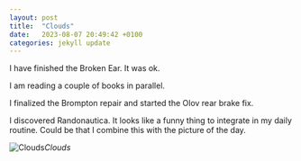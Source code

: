 ```yaml
---
layout: post
title:  "Clouds"
date:   2023-08-07 20:49:42 +0100
categories: jekyll update
---
```


I have finished the Broken Ear. It was ok.  

I am reading a couple of books in parallel.  

I finalized the Brompton repair and started the Olov rear brake fix.  

I discovered Randonautica. It looks like a funny thing to integrate in my daily routine. Could be that I combine this with the picture of the day.




![Clouds](https://lh3.googleusercontent.com/pw/AIL4fc_f5DRc1rmpjLN0YCW3Gb5MlZIXNmHDcHdCpK1fjKhvAjE_gwjCUG0O0SqDxpToy2gMWgAKudXO1_Y1iSGHHuEdwMY4tS60yZcski97-mlH-ox8X4k=w2400)*Clouds*&nbsp;



[jekyll-docs]: https://jekyllrb.com/docs/home
[jekyll-gh]:   https://github.com/jekyll/jekyll
[jekyll-talk]: https://talk.jekyllrb.com/


